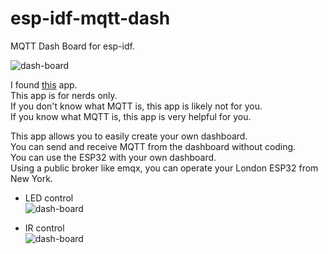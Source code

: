 # esp-idf-mqtt-dash
MQTT Dash Board for esp-idf.

![dash-board](https://user-images.githubusercontent.com/6020549/187803599-eaec0273-0679-4507-bcbd-843a3fbce3f7.jpg)


I found [this](https://play.google.com/store/apps/details?id=net.routix.mqttdash&gl=US) app.   
This app is for nerds only.   
If you don't know what MQTT is, this app is likely not for you.   
If you know what MQTT is, this app is very helpful for you.   

This app allows you to easily create your own dashboard.   
You can send and receive MQTT from the dashboard without coding.   
You can use the ESP32 with your own dashboard.   
Using a public broker like emqx, you can operate your London ESP32 from New York.   

- LED control   
![dash-board](https://user-images.githubusercontent.com/6020549/187845625-95095694-a6fa-481c-a614-6bef53319cd2.jpg)

- IR control   
![dash-board](https://user-images.githubusercontent.com/6020549/188301626-243ecf9d-23b8-462a-95ae-ec3e50309dbc.jpg)
